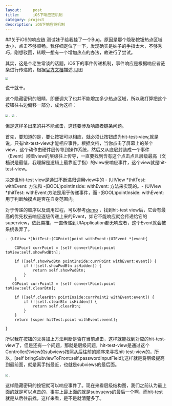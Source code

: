 ```yaml
---
layout:     post
title:      iOS下响应链机制
category: project
description: iOS下响应链机制
---
```



##关于iOS的响应链
测试妹子给我挂了一个Bug，原因是那个隐秘按钮热点区域太小，点击不够顺畅。我仔细定位了一下，发现确实是妹子的手指太大，不够秀巧，刚想驳回，转眼一想有一个增加热点的办法，故进行了尝试。

其实，这是个老生常谈的话题，iOS下的事件传递机制，事件响应是根据响应者链条进行传递的，根据[官方文档](https://developer.apple.com/documentation/uikit/understanding_event_handling_responders_and_the_responder_chain)描述,见图

<img src="https://github.com/xiaobaiso/xiaobaiso.github.io/raw/master/image/关于iOS的响应链4.png" style="zoom:50%" />

说干就干。

这个隐藏密码的眼睛，即便调大了也并不能增加多少热点区域，所以我打算把这个按钮往右边偏移一部分，成为这样：

<img src="https://github.com/xiaobaiso/xiaobaiso.github.io/raw/master/image/关于iOS的响应链1.png" style="zoom:50%" />
.

<img src="https://github.com/xiaobaiso/xiaobaiso.github.io/raw/master/image/关于iOS的响应链2.png" style="zoom:50%" />
.

但是这样多出来的并不能点击，这还要涉及响应者链条问题。

首先，要知道的是，要让按钮可以相应，就必须让按钮成为hit-test-view,就是说，只有hit-test-view才能相应事件。根据文档，当你点击了屏幕上的某个view，这个动作由硬件层传导到操作系统，然后又从底层封装成一个事件（Event）顺着view的层级往上传导，一直要找到含有这个点击点且层级最高（文档说是最低，我理解是逻辑上最靠近手指）的view来响应事件，这个view就是hit-test-view。

决定谁hit-test view是通过不断递归调用view中的 - (UIView *)hitTest: withEvent: 方法和 -(BOOL)pointInside: withEvent: 方法来实现的。- (UIView *)hitTest: withEvent:方法是用于传递事件，而 -(BOOL)pointInside: withEvent:用于判断触摸点是否在自身范围内。

对于传递的顺序以及调用过程，可以参考[demo](https://github.com/slemon/HitTestViewUsage) ，找到hit-test view后，它会有最高的优先权去响应逐级传递上来的Event，如它不能响应就会传递给它的superview，依此类推，一直传递到UIApplication都无响应者，这个Event就会被系统丢弃了。

```
- (UIView *)hitTest:(CGPoint)point withEvent:(UIEvent *)event{
    
    CGPoint currPoint = [self convertPoint:point toView:self.showPwdBtn];
    
    if ([self.showPwdBtn pointInside:currPoint withEvent:event]) {
        if (![self.showPwdBtn isHidden]) {
            return self.showPwdBtn;
        }
    }
   CGPoint currPoint2 = [self convertPoint:point toView:self.clearBtn];
    
    if ([self.clearBtn pointInside:currPoint2 withEvent:event]) {
        if (![self.clearBtn isHidden]) {
            return self.clearBtn;
        }
    }
    return [super hitTest:point withEvent:event];
    
}
```
所以我在按钮的父类加上方法判断是否在当前点击，这样就能找到对应的hit-test-view了，但是还有一个问题，那就是层级问题，hit-test-view是通过这个Controller的view的subviews按照从后往前的顺序来寻找hit-test-view的，所以，[self bringSubviewToFront:self.passwordInputField];这样就是将层级提高到最前面，就是离手指最近，也就是subviews的最后面。

<img src="https://github.com/xiaobaiso/xiaobaiso.github.io/raw/master/image/关于iOS的响应链3.png" style="zoom:50%" />
.

这样隐藏密码的按钮就可以响应事件了。现在来看层级结构图，我们之前认为最上面的就是可以点击的，事实上最上面的就是subvuews的最后一个啊，而hit-test就是从后往前找，这样来看，是不是就清楚多了。
